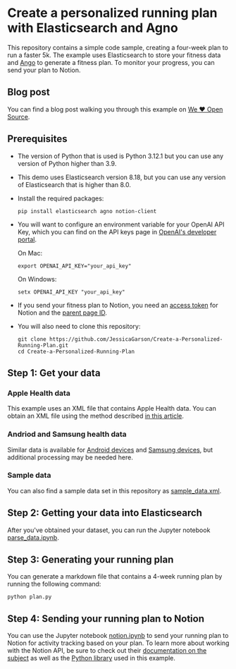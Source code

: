 # Create a personalized running plan with Elasticsearch and Agno

This repository contains a simple code sample, creating a four-week plan to run a faster 5k. The example uses Elasticsearch to store your fitness data and [Ango](https://github.com/agno-agi/agno) to generate a fitness plan. To monitor your progress, you can send your plan to Notion.

## Blog post
You can find a blog post walking you through this example on [We ❤️ Open Source](https://allthingsopen.org/articles/step-by-step-guide-python-elasticsearch-agno-agentic-ai-create-running-plan).

## Prerequisites

- The version of Python that is used is Python 3.12.1 but you can use any version of Python higher than 3.9.
- This demo uses Elasticsearch version 8.18, but you can use any version of Elasticsearch that is higher than 8.0.
- Install the required packages:

    ```
    pip install elasticsearch agno notion-client
    ```
- You will want to configure an environment variable for your OpenAI API Key, which you can find on the API keys page in [OpenAI's developer portal](https://platform.openai.com/api-keys).

    On Mac: 

    ```
    export OPENAI_API_KEY="your_api_key"
    ```

    
    On Windows:

    ```
    setx OPENAI_API_KEY "your_api_key"
    ```
- If you send your fitness plan to Notion, you need an [access token](https://developers.notion.com/docs/authorization) for Notion and the [parent page ID](https://developers.notion.com/docs/working-with-page-content).
- You will also need to clone this repository: 

    ```
    git clone https://github.com/JessicaGarson/Create-a-Personalized-Running-Plan.git
    cd Create-a-Personalized-Running-Plan
    ```

## Step 1: Get your data

### Apple Health data
This example uses an XML file that contains Apple Health data. You can obtain an XML file using the method described [in this article](https://support.apple.com/guide/iphone/share-your-health-data-iph5ede58c3d/ios).

### Andriod and Samsung health data
Similar data is available for [Android devices](https://developer.android.com/health-and-fitness/guides/health-connect) and [Samsung devices](https://developer.samsung.com/health/blog/en/accessing-samsung-health-data-through-health-connect), but additional processing may be needed here.

### Sample data
You can also find a sample data set in this repository as [sample_data.xml](sample_data.xml).


## Step 2: Getting your data into Elasticsearch
After you've obtained your dataset, you can run the Jupyter notebook [parse_data.ipynb](parse_data.ipynb).

## Step 3: Generating your running plan
You can generate a markdown file that contains a 4-week running plan by running the following command:

```
python plan.py
```

## Step 4: Sending your running plan to Notion
You can use the Jupyter notebook [notion.ipynb](notion.ipynb) to send your running plan to Notion for activity tracking based on your plan. To learn more about working with the Notion API, be sure to check out their [documentation on the subject](https://developers.notion.com/reference/intro) as well as the [Python library](https://pypi.org/project/notion-client/) used in this example.
